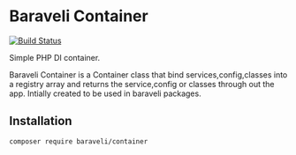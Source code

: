 # Baraveli Container
[![Build Status](https://travis-ci.org/baraveli/container.svg?branch=master)](https://travis-ci.org/baraveli/container)

Simple PHP DI container.

Baraveli Container is a Container class that bind services,config,classes into a registry array and returns the service,config or classes through out the app. Intially created to be used in baraveli packages.

## Installation

```shell
composer require baraveli/container
```
